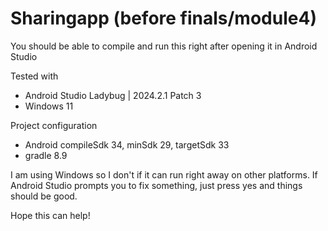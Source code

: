 # Sharingapp (before finals/module4)

You should be able to compile and run this right after opening it in Android Studio

Tested with
- Android Studio Ladybug | 2024.2.1 Patch 3
- Windows 11

Project configuration
- Android compileSdk 34, minSdk 29, targetSdk 33
- gradle 8.9

I am using Windows so I don't if it can run right away on other platforms. If Android Studio prompts you to fix something, just press yes and things should be good.

Hope this can help!
